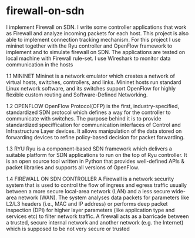# firewall-on-sdn
I implement Firewall on SDN.  I write some controller applications that work as Firewall and analyze incoming packets for each host. This project is also able to implement connection tracking mechanism. For this project I use mininet together with the  Ryu controller and OpenFlow framework to implement and to simulate firewall on SDN.  The applications are tested on local machine with Firewall rule-set. I use Wireshark to monitor data communication in the hosts

1.1 MININET 
Mininet is a network emulator which creates a network of virtual hosts, switches, controllers, and links. Mininet hosts run standard Linux network software, and its switches support OpenFlow for highly flexible custom routing and Software-Defined Networking. 

1.2 OPENFLOW 
OpenFlow Protocol(OFP) is the first, industry-specified, standardized SDN protocol which defines a way for the controller to communicate with switches.  The purpose behind it is to provide standardized speciffication for communication interfaces of Control and Infrastructure Layer devices.  It allows manipulation of the data stored on forwarding devices to refine policy-based decision for packet forwarding.

1.3 RYU 
Ryu  is a component-based SDN framework which delivers a suitable platform for SDN applications to run on the top of Ryu controller. It is an open source tool written in Python that provides well-defined APIs & packet libraries and supports all versions of OpenFlow. 

1.4 FIREWALL ON SDN CONTROLLER 
A Firewall is a network security system that is used to control the flow of ingress and egress traffic usually between a more secure local-area network (LAN) and a less secure wide-area network (WAN). The system analyses data packets for parameters like L2/L3 headers (i.e., MAC and IP address) or performs deep packet inspection (DPI) for higher layer parameters (like application type and services etc) to filter network traffic. A firewall acts as a barricade between a trusted, secure internal network and another network (e.g. the Internet) which is supposed to be not very secure or trusted 
